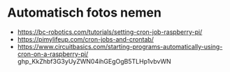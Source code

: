# Automatisch fotos nemen

* https://bc-robotics.com/tutorials/setting-cron-job-raspberry-pi/
* https://pimylifeup.com/cron-jobs-and-crontab/
* https://www.circuitbasics.com/starting-programs-automatically-using-cron-on-a-raspberry-pi/
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